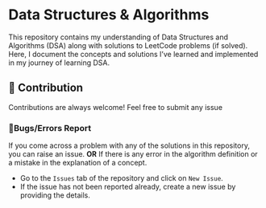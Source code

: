 # Data Structures & Algorithms

This repository contains my understanding of Data Structures and Algorithms (DSA) along with solutions to LeetCode problems (if solved). Here, I document the concepts and solutions I’ve learned and implemented in my journey of learning DSA.

## 🤝 Contribution
Contributions are always welcome! Feel free to submit any issue

### 🐛Bugs/Errors Report

If you come across a problem with any of the solutions in this repository, you can raise an issue.
**OR**
If there is any error in the algorithm definition or a mistake in the explanation of a concept.
- Go to the `Issues` tab of the repository and click on `New Issue`.
- If the issue has not been reported already, create a new issue by providing the details.